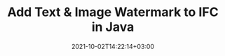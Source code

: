 ---
############################# Static ############################
layout: "autogen-gist"
date: 2021-10-02T14:22:14+03:00
draft: false
path: "total/java/watermark/ifc/"
other_out_formats: "PDF DOC DOCX DOCM DOT DOTM DOTX RTF TXT XLS XLSM XLSX XLSB XLT XLTM XLTX PPT PPTX PPTM PPS PPSX PPSM POT POTX POTM EML EMLX OFT MSG ODT BMP GIF JPEG JP2 PNG TIFF TIF WEBP VSD VDX VDW VSDM VSDX VSS VSSM VSSX VST VSTM VSTX VSX VTX JPG Word Excel Image Visio Spreadsheet Worksheet Presentation"
ad_headline: "Watermark IFC File | Java"
ad_description: "Add, search, modify & remove watermarks from IFC file in Java"

############################# Head ############################
head_title: "Watermark IFC File in Java – Add, Edit, Search, Remove Watermark"
head_description: "Watermark a IFC document in Java. Add, edit, search and delete text or image watermark from a IFC, Word, Excel, PowerPoint, diagram or image file within Java and J2SE in your desktop, web or mobile applications."

############################# Header ############################
title: "Add Text & Image Watermark to IFC in Java"
description: "Add an image or text watermark to a IFC document viewer application, built on Java and J2SE platforms. Display the watermarked file in HTML, Image or PDF format inside the applications without using any additional software. Use a smart set of watermarks management and manipulation methods to add, edit, search and delete all popular watermark types from PDF, Microsoft Word documents, Excel spreadsheets, PowerPoint presentations, diagrams, email attachments and image file formats. The .NET watermark API also allows viewing the watermarked file as HTML, Image or a PDF file inside any Java based application."

############################# SubMenu ############################
submenu:
    enable: false

############################# Content ############################
content:
    enable: true
    block:
    - title_left: "How to Add Image Watermark to IFC in Java"
      content_left: |
          [Conholdate.Total for Java](https://products.conholdate.com/total/java/) makes it easier for java programmers to add image watermarks to their IFC document viewer applications by adding a few easy steps.

          -   Instantiate **FileInputStream** Object with input IFC document
          -   Instantiate **Watermarker** object using the stream object created above
          -   Use watermark image path as constructor parameter of **ImageWatermark** class
          -   Set the watermark size and alignment
          -   Add watermark to the **watermarker** and create output file
          -   Set options to view document as HTML
          -   Instantiate **Viewer** with output document
          
      title_right: "APIs Download & Installation Instructions"
      content_right: |
          The below Java code example requires `GroupDocs.Watermark` & `GroupDocs.Viewer` namespaces to insert, modify, find and remove image watermarks from the supported file formats. You can add document viewer capabilities within your applications to display the watermarked document as an HTML file on different operating systems such as Windows, Linux (Ubuntu, OpenSUSE, CentOS and others) or macOS while using platforms such as Microsoft Windows and Azure.
          
          Get the respective files from [downloads](https://downloads.conholdate.com/total/java) or fetch the whole package from [Maven](https://repository.conholdate.com/webapp/#/artifacts/browse/tree/General/repo/com/conholdate/conholdate-total) to add 'Conholdate.Total` directly in your workspace. Explore other [Java APIs for Office documents](https://products.conholdate.com/total/java/) as offered by Conholdate.Total.
          
      gisthash: "9fa88c2b755cc9ff8944cd0c4005b889"
      gistfile: "insert-image-watermark-to-pdf.java"

    - title_left: "How to Add Text Watermark to IFC in Java"
      content_left: |
          This Java code example demonstrates how to add text watermark to a IFC document using a few simple lines of Java code. The watermark will be added to all the pages of the source document.

          -   Instantiate **Watermarker** with input IFC document
          -   Initialize **TextWatermarker** with watermark text, font size and style
          -   Set watermark properties (alignment, color etc)
          -   Add watermark to the **watermarker** and generate output document
        
      title_right: "Add, Find, Edit & Delete Custom Watermarks"
      content_right: |
          Conholdate.Total for Java offers a unique set of features to add custom watermarks to supported images and document formats. Perform watermark search operation to find all possible types of watermarks that are already added to the source document by any third party tool or software. You can easily modify the text or image within the found watermarks and remove all or any particular watermark of your choice from the document.

          The supported watermark types include XObject, Artifact, Annotation, Shape, text, image, header and footer.
          
      gisthash: "ecd2c1b6a7134033ed8e79ef1ec3a327"
      gistfile: "insert-text-watermark-to-pdf.java"

############################# About Formats ############################
about_formats:
    enable: false
############################# More Formats ############################
more_formats:
    enable: true
    auto: false
    other_out_formats: PDF DOC DOCX DOCM DOT DOTM DOTX RTF TXT XLS XLSM XLSX XLSB XLT XLTM XLTX PPT PPTX PPTM PPS PPSX PPSM POT POTX POTM EML EMLX OFT MSG ODT BMP GIF JPEG JP2 PNG TIFF TIF WEBP VSD VDX VDW VSDM VSDX VSS VSSM VSSX VST VSTM VSTX VSX VTX JPG Word Excel Image Visio Spreadsheet Worksheet Presentation
############################# Back to top ###############################
back_to_top:
  enable: true
---